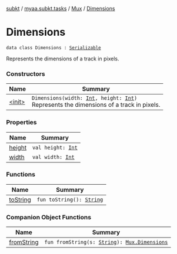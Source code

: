 [subkt](../../../index.md) / [myaa.subkt.tasks](../../index.md) / [Mux](../index.md) / [Dimensions](./index.md)

# Dimensions

`data class Dimensions : `[`Serializable`](https://docs.oracle.com/javase/9/docs/api/java/io/Serializable.html)

Represents the dimensions of a track in pixels.

### Constructors

| Name | Summary |
|---|---|
| [&lt;init&gt;](-init-.md) | `Dimensions(width: `[`Int`](https://kotlinlang.org/api/latest/jvm/stdlib/kotlin/-int/index.html)`, height: `[`Int`](https://kotlinlang.org/api/latest/jvm/stdlib/kotlin/-int/index.html)`)`<br>Represents the dimensions of a track in pixels. |

### Properties

| Name | Summary |
|---|---|
| [height](height.md) | `val height: `[`Int`](https://kotlinlang.org/api/latest/jvm/stdlib/kotlin/-int/index.html) |
| [width](width.md) | `val width: `[`Int`](https://kotlinlang.org/api/latest/jvm/stdlib/kotlin/-int/index.html) |

### Functions

| Name | Summary |
|---|---|
| [toString](to-string.md) | `fun toString(): `[`String`](https://kotlinlang.org/api/latest/jvm/stdlib/kotlin/-string/index.html) |

### Companion Object Functions

| Name | Summary |
|---|---|
| [fromString](from-string.md) | `fun fromString(s: `[`String`](https://kotlinlang.org/api/latest/jvm/stdlib/kotlin/-string/index.html)`): `[`Mux.Dimensions`](./index.md) |
